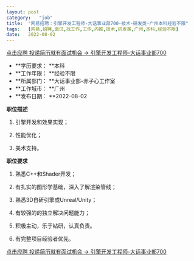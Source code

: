 ```yaml
---
layout:	post
category:	"job"
title:	"网易招聘：引擎开发工程师-大话事业部700-技术-研发类-广州本科经验不限"
tags:	[网易,招聘,面试,找工作,工作,内推,技术,研发类,广州,本科,经验不限]
date:	2022-08-02
---
```


[点击应聘 投递简历就有面试机会 ->  引擎开发工程师-大话事业部700](http://mobile.bole.netease.com/bole/boleDetail?id=22064&employeeId=346f03c3cda5f04c&key=all)



- **学历要求： **本科
- **工作年限： **经验不限
- **所属部门： **大话事业部-赤子心工作室
- **工作城市： **广州
- **发布日期： **2022-08-02



**职位描述**

1. 引擎开发和效果实现；

2. 性能优化；

3. 美术支持。



**职位要求**

1. 熟悉C++和Shader开发；

2. 有扎实的图形学基础，深入了解渲染管线；

3. 熟悉3D自研引擎或Unreal/Unity；

4. 有较强的的独立解决问题能力；

5. 积极主动，乐于钻研，认真负责。

6. 有完整项目经验者优先。



[点击应聘 投递简历就有面试机会 ->  引擎开发工程师-大话事业部700](http://mobile.bole.netease.com/bole/boleDetail?id=22064&employeeId=346f03c3cda5f04c&key=all)